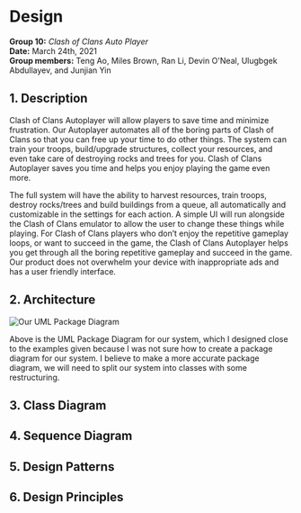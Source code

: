 # Design

**Group 10:** _Clash of Clans Auto Player_\
**Date:** March 24th, 2021\
**Group members:** Teng Ao, Miles Brown, Ran Li, Devin O'Neal, Ulugbgek Abdullayev, and Junjian Yin

## 1. Description

Clash of Clans Autoplayer will allow players to save time and minimize frustration. Our Autoplayer automates all of the boring parts of Clash of Clans so that you can free up your time to do other things. The system can train your troops, build/upgrade structures, collect your resources, and even take care of destroying rocks and trees for you. Clash of Clans Autoplayer saves you time and helps you enjoy playing the game even more.

The full system will have the ability to harvest resources, train troops, destroy rocks/trees and build buildings from a queue, all automatically and customizable in the settings for each action. A simple UI will run alongside the Clash of Clans emulator to allow the user to change these things while playing. For Clash of Clans players who don’t enjoy the repetitive gameplay loops, or want to succeed in the game, the Clash of Clans Autoplayer helps you get through all the boring repetitive gameplay and succeed in the game. Our product does not overwhelm your device with inappropriate ads and has a user friendly interface.

## 2. Architecture

![Our UML Package Diagram](https://github.com/OneTinySauce/Clash-Of-Clans-Auto-Player/blob/main/screenshots/Autoplayer%20Package%20Diagram.png?raw=true)

Above is the UML Package Diagram for our system, which I designed close to the examples given because I was not sure how to create a package diagram for our system. I believe to make a more accurate package diagram, we will need to split our system into classes with some restructuring.

## 3. Class Diagram

## 4. Sequence Diagram

## 5. Design Patterns

## 6. Design Principles
